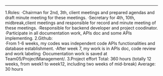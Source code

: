 
--------------------
1.Roles:
·Chairman for 2nd, 3th, client meetings and prepared agendas and draft minute meeting for these meetings.
·Secretary for 4th, 10th, midbreak,client meetings and responsible for record and minute meeting of these meetings.
·Responsible for backend developer and project coodinator.
·Participate in all documentation work, APIs doc and some APIs implementing.
2.Github:	
·From 1-6 weeks, my codes was independent code APIs functionalities and database establishment.
·After week 7, my work is in APIs doc, code review and work labeling
·Documentation work is saved at Team05/ProjectManagement/.
3.Project effort Total: 360 hours (totally 12 weeks, from week1 to week12, including two weeks of mid-break)
Average: 30 hours